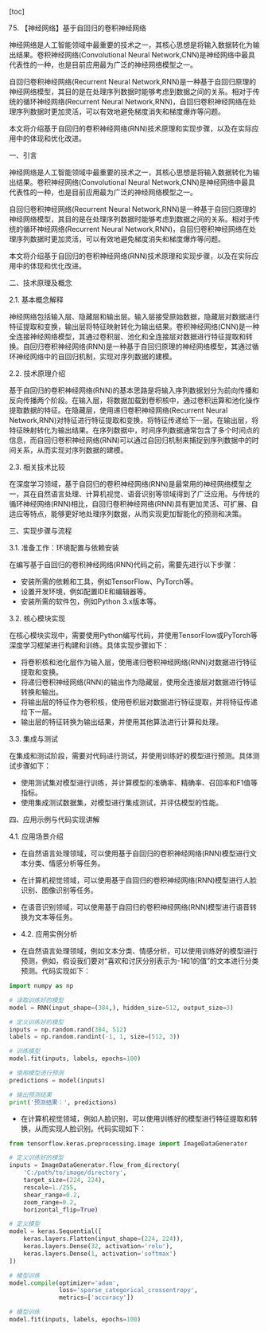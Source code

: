 
[toc]                    
                
                
75. 【神经网络】基于自回归的卷积神经网络

神经网络是人工智能领域中最重要的技术之一，其核心思想是将输入数据转化为输出结果。卷积神经网络(Convolutional Neural Network,CNN)是神经网络中最具代表性的一种，也是目前应用最为广泛的神经网络模型之一。

自回归卷积神经网络(Recurrent Neural Network,RNN)是一种基于自回归原理的神经网络模型，其目的是在处理序列数据时能够考虑到数据之间的关系。相对于传统的循环神经网络(Recurrent Neural Network,RNN)，自回归卷积神经网络在处理序列数据时更加灵活，可以有效地避免梯度消失和梯度爆炸等问题。

本文将介绍基于自回归的卷积神经网络(RNN)技术原理和实现步骤，以及在实际应用中的体现和优化改进。

一、引言

神经网络是人工智能领域中最重要的技术之一，其核心思想是将输入数据转化为输出结果。卷积神经网络(Convolutional Neural Network,CNN)是神经网络中最具代表性的一种，也是目前应用最为广泛的神经网络模型之一。

自回归卷积神经网络(Recurrent Neural Network,RNN)是一种基于自回归原理的神经网络模型，其目的是在处理序列数据时能够考虑到数据之间的关系。相对于传统的循环神经网络(Recurrent Neural Network,RNN)，自回归卷积神经网络在处理序列数据时更加灵活，可以有效地避免梯度消失和梯度爆炸等问题。

本文将介绍基于自回归的卷积神经网络(RNN)技术原理和实现步骤，以及在实际应用中的体现和优化改进。

二、技术原理及概念

2.1. 基本概念解释

神经网络包括输入层、隐藏层和输出层。输入层接受原始数据，隐藏层对数据进行特征提取和变换，输出层将特征映射转化为输出结果。卷积神经网络(CNN)是一种全连接神经网络模型，其通过卷积层、池化和全连接层对数据进行特征提取和转换。自回归卷积神经网络(RNN)是一种基于自回归原理的神经网络模型，其通过循环神经网络中的自回归机制，实现对序列数据的建模。

2.2. 技术原理介绍

基于自回归的卷积神经网络(RNN)的基本思路是将输入序列数据划分为前向传播和反向传播两个阶段。在输入层，将数据加载到卷积核中，通过卷积运算和池化操作提取数据的特征。在隐藏层，使用递归卷积神经网络(Recurrent Neural Network,RNN)对特征进行特征提取和变换，将特征传递给下一层。在输出层，将特征映射转化为输出结果。在序列数据中，时间序列数据通常包含了多个时间点的信息，而自回归卷积神经网络(RNN)可以通过自回归机制来捕捉到序列数据中的时间关系，从而实现对序列数据的建模。

2.3. 相关技术比较

在深度学习领域，基于自回归的卷积神经网络(RNN)是最常用的神经网络模型之一，其在自然语言处理、计算机视觉、语音识别等领域得到了广泛应用。与传统的循环神经网络(RNN)相比，自回归卷积神经网络(RNN)具有更加灵活、可扩展、自适应等特点，能够更好地处理序列数据，从而实现更加智能化的预测和决策。

三、实现步骤与流程

3.1. 准备工作：环境配置与依赖安装

在编写基于自回归的卷积神经网络(RNN)代码之前，需要先进行以下步骤：

- 安装所需的依赖和工具，例如TensorFlow、PyTorch等。
- 设置开发环境，例如配置IDE和编辑器等。
- 安装所需的软件包，例如Python 3.x版本等。

3.2. 核心模块实现

在核心模块实现中，需要使用Python编写代码，并使用TensorFlow或PyTorch等深度学习框架进行构建和训练。具体实现步骤如下：

- 将卷积核和池化层作为输入层，使用递归卷积神经网络(RNN)对数据进行特征提取和变换。
- 将递归卷积神经网络(RNN)的输出作为隐藏层，使用全连接层对数据进行特征转换和输出。
- 将输出层的特征作为卷积核，使用卷积层对数据进行特征提取，并将特征传递给下一层。
- 输出层的特征转换为输出结果，并使用其他算法进行计算和处理。

3.3. 集成与测试

在集成和测试阶段，需要对代码进行测试，并使用训练好的模型进行预测。具体测试步骤如下：

- 使用测试集对模型进行训练，并计算模型的准确率、精确率、召回率和F1值等指标。
- 使用集成测试数据集，对模型进行集成测试，并评估模型的性能。

四、应用示例与代码实现讲解

4.1. 应用场景介绍

- 在自然语言处理领域，可以使用基于自回归的卷积神经网络(RNN)模型进行文本分类、情感分析等任务。
- 在计算机视觉领域，可以使用基于自回归的卷积神经网络(RNN)模型进行人脸识别、图像识别等任务。
- 在语音识别领域，可以使用基于自回归的卷积神经网络(RNN)模型进行语音转换为文本等任务。

- 4.2. 应用实例分析

- 在自然语言处理领域，例如文本分类、情感分析，可以使用训练好的模型进行预测，例如，假设我们要对“喜欢和讨厌分别表示为-1和1的值”的文本进行分类预测。代码实现如下：

```python
import numpy as np

# 读取训练好的模型
model = RNN(input_shape=(384,), hidden_size=512, output_size=3)

# 定义训练好的模型
inputs = np.random.rand(384, 512)
labels = np.random.randint(-1, 1, size=(512, 3))

# 训练模型
model.fit(inputs, labels, epochs=100)

# 使用模型进行预测
predictions = model(inputs)

# 输出预测结果
print('预测结果：', predictions)
```
- 在计算机视觉领域，例如人脸识别，可以使用训练好的模型进行特征提取和转换，从而实现人脸识别。代码实现如下：

```python
from tensorflow.keras.preprocessing.image import ImageDataGenerator

# 定义训练好的模型
inputs = ImageDataGenerator.flow_from_directory(
    'C:/path/to/image/directory',
    target_size=(224, 224),
    rescale=1./255,
    shear_range=0.2,
    zoom_range=0.2,
    horizontal_flip=True)

# 定义模型
model = keras.Sequential([
    keras.layers.Flatten(input_shape=(224, 224)),
    keras.layers.Dense(32, activation='relu'),
    keras.layers.Dense(1, activation='softmax')
])

# 模型训练
model.compile(optimizer='adam',
              loss='sparse_categorical_crossentropy',
              metrics=['accuracy'])

# 模型训练
model.fit(inputs, labels, epochs=100)
```

